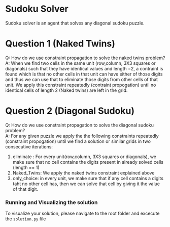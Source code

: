 # Sudoku Solver

Sudoku solver is an agent that solves any diagonal sudoku puzzle.

# Question 1 (Naked Twins)
Q: How do we use constraint propagation to solve the naked twins problem?  
A: When we find two cells in the same unit (row,column, 3X3 squares or diagonals) such that they have identical values and length =2,
a contraint is found which is that no other cells in that unit can have either of those digits and thus we can use that to eliminate those digits from other cells of that unit.
We apply this constraint repeatedly (contraint propogation) until no identical cells of length 2 (Naked twins) are left in the grid.

# Question 2 (Diagonal Sudoku)
Q: How do we use constraint propagation to solve the diagonal sudoku problem?  
A: For any given puzzle we apply the the following constraints repeatedly (constraint propogation) until we find a solution or similar grids in two consecutive iterations:
1. eliminate : For every unit(row,column, 3X3 squares or diagonals), we make sure that no cell contains the digits present in already solved cells (length == 1)
2. Naked_Twins: We apply the naked twins constraint explained above
3. only_choice: in every unit, we make sure that if any cell contains a digits taht no other cell has, then we can solve that cell by giving it the value of that digit.

### Running and Visualizing the solution

To visualize your solution, please navigate to the root folder and excecute the ```solution.py``` file
